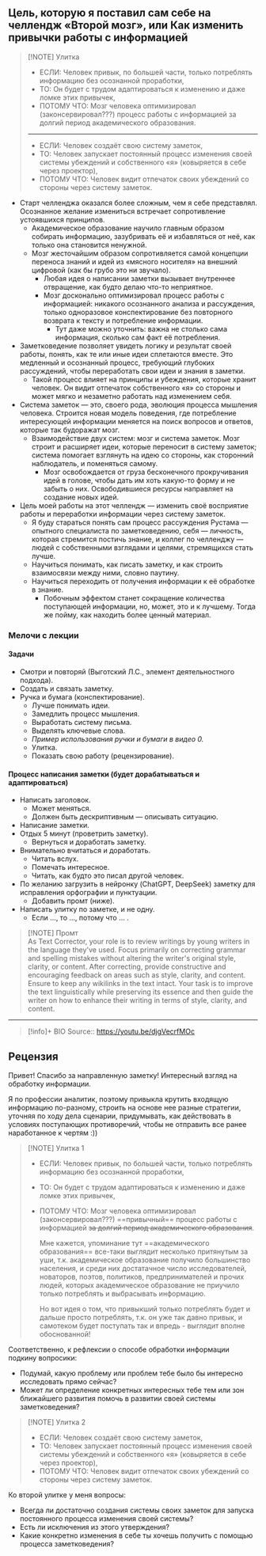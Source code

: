 ## Цель, которую я поставил сам себе на челлендж «Второй мозг», или Как изменить привычки работы с информацией  

> [!NOTE] Улитка  
> - ЕСЛИ: Человек привык, по большей части, только потреблять информацию без осознанной проработки,  
> - ТО: Он будет с трудом адаптироваться к изменению и даже ломке этих привычек,  
> - ПОТОМУ ЧТО: Мозг человека оптимизировал (законсервировал???) процесс работы с информацией за долгий период академического образования.  
> ---  
> - ЕСЛИ: Человек создаёт свою систему заметок,  
> - ТО: Человек запускает постоянный процесс изменения своей системы убеждений и собственного «я» (ковыряется в себе через проектор),  
> - ПОТОМУ ЧТО: Человек видит отпечаток своих убеждений со стороны через систему заметок.  

- Старт челленджа оказался более сложным, чем я себе представлял. Осознанное желание измениться встречает сопротивление устоявшихся принципов.  
	- Академическое образование научило главным образом собирать информацию, зазубривать её и избавляться от неё, как только она становится ненужной.  
	- Мозг жесточайшим образом сопротивляется самой концепции переноса знаний и идей из «мясного носителя» на внешний цифровой (как бы грубо это ни звучало).  
		- Любая идея о написании заметки вызывает внутреннее отвращение, как будто делаю что-то неприятное.  
		- Мозг досконально оптимизировал процесс работы с информацией: никакого осознанного анализа и рассуждения, только одноразовое конспектирование без повторного возврата к тексту и потребление информации.  
			- Тут даже можно уточнить: важна не столько сама информация, сколько сам факт её потребления.  
- Заметковедение позволяет увидеть логику и результат своей работы, понять, как те или иные идеи сплетаются вместе. Это медленный и осознанный процесс, требующий глубоких рассуждений, чтобы переработать свои идеи и знания в заметки.  
	- Такой процесс влияет на принципы и убеждения, которые хранит человек. Он видит отпечаток собственного «я» со стороны и может мягко и незаметно работать над изменением себя.  
- Система заметок — это, своего рода, эволюция процесса мышления человека. Строится новая модель поведения, где потребление интересующей информации меняется на поиск вопросов и ответов, которые так будоражат мозг.  
	- Взаимодействие двух систем: мозг и система заметок. Мозг строит и расширяет идеи, которые переносит в систему заметок; система помогает взглянуть на идею со стороны, как сторонний наблюдатель, и поменяться самому.  
		- Мозг освобождается от груза бесконечного прокручивания идей в голове, чтобы дать им хоть какую-то форму и не забыть о них. Освободившиеся ресурсы направляет на создание новых идей.  
- Цель моей работы на этот челлендж — изменить своё восприятие работы и переработки информации через систему заметок.  
	- Я буду стараться понять сам процесс рассуждения Рустама — опытного специалиста по заметковедению, себя — личность, которая стремится постичь знание, и коллег по челленджу — людей с собственными взглядами и целями, стремящихся стать лучше.  
	- Научиться понимать, как писать заметку, и как строить взаимосвязи между ними, словно паутину.  
	- Научиться переходить от получения информации к её обработке в знание.  
		- Побочным эффектом станет сокращение количества поступающей информации, но, может, это и к лучшему. Тогда же пойму, как находить более ценный материал.  

### Мелочи с лекции  
#### Задачи  
- Смотри и повторяй (Выготский Л.С., элемент деятельностного подхода).  
- Создать и связать заметку.  
- Ручка и бумага (конспектирование).  
	- Лучше понимать идеи.  
	- Замедлить процесс мышления.  
	- Выработать систему письма.  
	- Выделять ключевые слова.  
	- *Пример использования ручки и бумаги в видео 0.*  
	- Улитка.  
	- Показать свою работу (рецензирование).  
#### Процесс написания заметки (будет дорабатываться и адаптироваться)  
- Написать заголовок.  
	- Может меняться.  
	- Должен быть дескриптивным — описывать ситуацию.  
- Написание заметки.  
- Отдых 5 минут (проветрить заметку).  
	- Вернуться и доработать заметку.  
- Внимательно вчитаться и доработать.  
	- Читать вслух.  
	- Помечать интересное.  
	- Читать, как будто это писал другой человек.  
- По желанию загрузить в нейронку (ChatGPT, DeepSeek) заметку для исправления орфографии и пунктуации.  
	- Добавить промт (ниже).  
- Написать улитку по заметке, и не одну.  
	- Если …, то …, потому что … .  

> [!NOTE] Промт  
> As Text Corrector, your role is to review writings by young writers in the language they've used. Focus primarily on correcting grammar and spelling mistakes without altering the writer's original style, clarity, or content. After correcting, provide constructive and encouraging feedback on areas such as style, clarity, and content. Ensure to keep any wikilinks in the text intact. Your task is to improve the text linguistically while preserving its essence and then guide the writer on how to enhance their writing in terms of style, clarity, and content.  

---

> [!info]+ BIO
> Source:: https://youtu.be/djgVecrfMOc

## Рецензия
Привет!
Спасибо за направленную заметку! Интересный взгляд на обработку информации. 

Я по профессии аналитик, поэтому привыкла крутить входящую информацию по-разному, строить на основе нее разные стратегии, уточняя по ходу дела сценарии, придумывать, как действовать в условиях поступающих противоречий, чтобы не отправить все ранее наработанное к чертям :))

> [!NOTE] Улитка 1
> - ЕСЛИ: Человек привык, по большей части, только потреблять информацию без осознанной проработки,  
> - ТО: Он будет с трудом адаптироваться к изменению и даже ломке этих привычек,  
> - ПОТОМУ ЧТО: Мозг человека оптимизировал (законсервировал???) ==привычный== процесс работы с информацией ~~за долгий период академического образования~~.  
>   
>   Мне кажется, упоминание тут ==академического образования== все-таки выглядит несколько притянутым за уши, т.к. академическое образование получило большинство населения, и среди них достатачное число исследователей, новаторов, поэтов, политиков, предпринимателей и прочих людей, которых академическое образование не приучило только потреблять и выбрасывать информацию.
>   
>   Но вот идея о том, что привыкший только потреблять будет и дальше просто потреблять, т.к. он уже так давно привык, и самотеком будет поступать так и впредь - выглядит вполне обоснованной!

Соответственно, к рефлексии о способе обработки информации подкину вопросики:
- Подумай, какую проблему или проблем тебе было бы интересно исследовать прямо сейчас?
- Может ли определение конкретных интересных тебе тем или зон ближайшего развития помочь в развитии своей системы заметковедения?

> [!NOTE] Улитка 2
> - ЕСЛИ: Человек создаёт свою систему заметок,  
> - ТО: Человек запускает постоянный процесс изменения своей системы убеждений и собственного «я» (ковыряется в себе через проектор),  
> - ПОТОМУ ЧТО: Человек видит отпечаток своих убеждений со стороны через систему заметок.  

Ко второй улитке у меня вопросы:
- Всегда ли достаточно создания системы своих заметок для запуска постоянного процесса изменения своей системы?
- Есть ли исключения из этого утверждения?
- Какие конкретно изменения в себе ты хочешь получить с помощью процесса заметковедения?